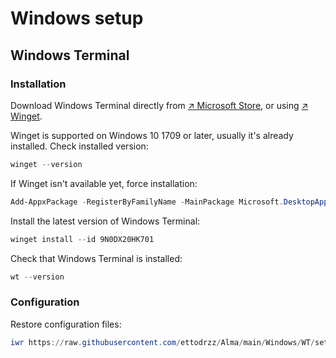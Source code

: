 # Windows setup

## Windows Terminal

### Installation

Download Windows Terminal directly from [↗ Microsoft Store](https://apps.microsoft.com/detail/9N0DX20HK701?launch=true&mode=mini), or using [↗ Winget](https://learn.microsoft.com/en-us/windows/package-manager).

Winget is supported on Windows 10 1709 or later, usually it's already installed. Check installed version:

```powershell
winget --version
```

If Winget isn't available yet, force installation:

```powershell
Add-AppxPackage -RegisterByFamilyName -MainPackage Microsoft.DesktopAppInstaller_8wekyb3d8bbwe
```

Install the latest version of Windows Terminal:

```powershell
winget install --id 9N0DX20HK701
```

Check that Windows Terminal is installed:

```powershell
wt --version
```

### Configuration

Restore configuration files:

```powershell
iwr https://raw.githubusercontent.com/ettodrzz/Alma/main/Windows/WT/settings.json -OutFile $Env:LocalAppData\Packages\Microsoft.WindowsTerminal_8wekyb3d8bbwe\LocalState\settings.json; iwr https://raw.githubusercontent.com/ettodrzz/Alma/main/Windows/WT/state.json -OutFile $Env:LocalAppData\Packages\Microsoft.WindowsTerminal_8wekyb3d8bbwe\LocalState\state.json
```
